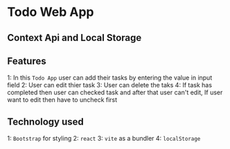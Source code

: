 # Todo Web App
## Context Api and Local Storage

## Features
1: In this `Todo App` user can add their tasks by entering the value in input field
2: User can edit thier task
3: User can delete the taks
4: If task has completed then user can checked task and after that user can't edit, If user want to edit then have to uncheck first

## Technology used
1: `Bootstrap` for styling
2: `react`
3: `vite` as a bundler
4: `localStorage`